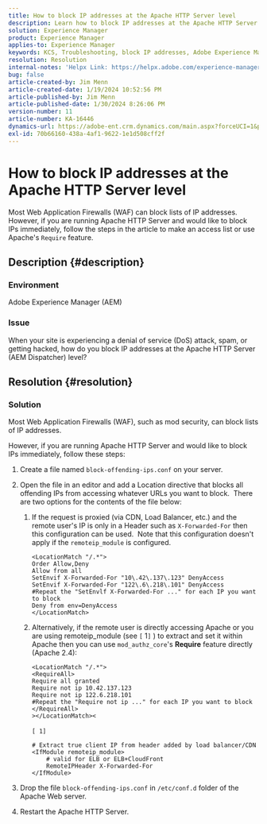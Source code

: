 ```yaml
---
title: How to block IP addresses at the Apache HTTP Server level
description: Learn how to block IP addresses at the Apache HTTP Server level.
solution: Experience Manager
product: Experience Manager
applies-to: Experience Manager
keywords: KCS, Troubleshooting, block IP addresses, Adobe Experience Manager, AEM, Apache HTTP Server level, DoS attack, WAF, Web Application Firewall, AEM Dispatcher, Require feature
resolution: Resolution
internal-notes: 'Helpx Link: https://helpx.adobe.com/experience-manager/kb/block-ips-apache-http-server.html#remoteip_module'
bug: false
article-created-by: Jim Menn
article-created-date: 1/19/2024 10:52:56 PM
article-published-by: Jim Menn
article-published-date: 1/30/2024 8:26:06 PM
version-number: 11
article-number: KA-16446
dynamics-url: https://adobe-ent.crm.dynamics.com/main.aspx?forceUCI=1&pagetype=entityrecord&etn=knowledgearticle&id=d68cc17a-1db7-ee11-a569-6045bd006268
exl-id: 70b66160-438a-4af1-9622-1e1d508cff2f
---
```

# How to block IP addresses at the Apache HTTP Server level


Most Web Application Firewalls (WAF) can block lists of IP addresses. However, if you are running Apache HTTP Server and would like to block IPs immediately, follow the steps in the article to make an access list or use Apache's `Require` feature.

## Description {#description}


### Environment

Adobe Experience Manager (AEM)

### Issue

When your site is experiencing a denial of service (DoS) attack, spam, or getting hacked, how do you block IP addresses at the Apache HTTP Server (AEM Dispatcher) level?


## Resolution {#resolution}


### Solution

Most Web Application Firewalls (WAF), such as mod security, can block lists of IP addresses.

However, if you are running Apache HTTP Server and would like to block IPs immediately, follow these steps:

1. Create a file named `block-offending-ips.conf` on your server.
2. Open the file in an editor and add a Location directive that blocks all offending IPs from accessing whatever URLs you want to block.  There are two options for the contents of the file below:

    1. If the request is proxied (via CDN, Load Balancer, etc.) and the remote user's IP is only in a Header such as `X-Forwarded-For` then this configuration can be used.  Note that this configuration doesn't apply if the `remoteip_module` is configured. 

        ```
        <LocationMatch "/.*">
        Order Allow,Deny
        Allow from all
        SetEnvif X-Forwarded-For "10\.42\.137\.123" DenyAccess
        SetEnvif X-Forwarded-For "122\.6\.218\.101" DenyAccess
        #Repeat the "SetEnvlf X-Forwarded-For ..." for each IP you want to block
        Deny from env=DenyAccess
        </LocationMatch>
        ```


    2. Alternatively, if the remote user is directly accessing Apache or you are using remoteip_module (see `[` 1`]` ) to extract and set it within Apache then you can use `mod_authz_core`'s <b>Require</b> feature directly (Apache 2.4):

        ```
        <LocationMatch "/.*">
        <RequireAll>
        Require all granted
        Require not ip 10.42.137.123
        Require not ip 122.6.218.101
        #Repeat the "Require not ip ..." for each IP you want to block
        </RequireAll>
        ></LocationMatch><
        ```



        `[ 1]`
 <br>

        ```
        # Extract true client IP from header added by load balancer/CDN
        <IfModule remoteip_module>
            # valid for ELB or ELB+CloudFront
            RemoteIPHeader X-Forwarded-For
        </IfModule>
        ```


3. Drop the file `block-offending-ips.conf` in `/etc/conf.d` folder of the Apache Web server.
4. Restart the Apache HTTP Server.

